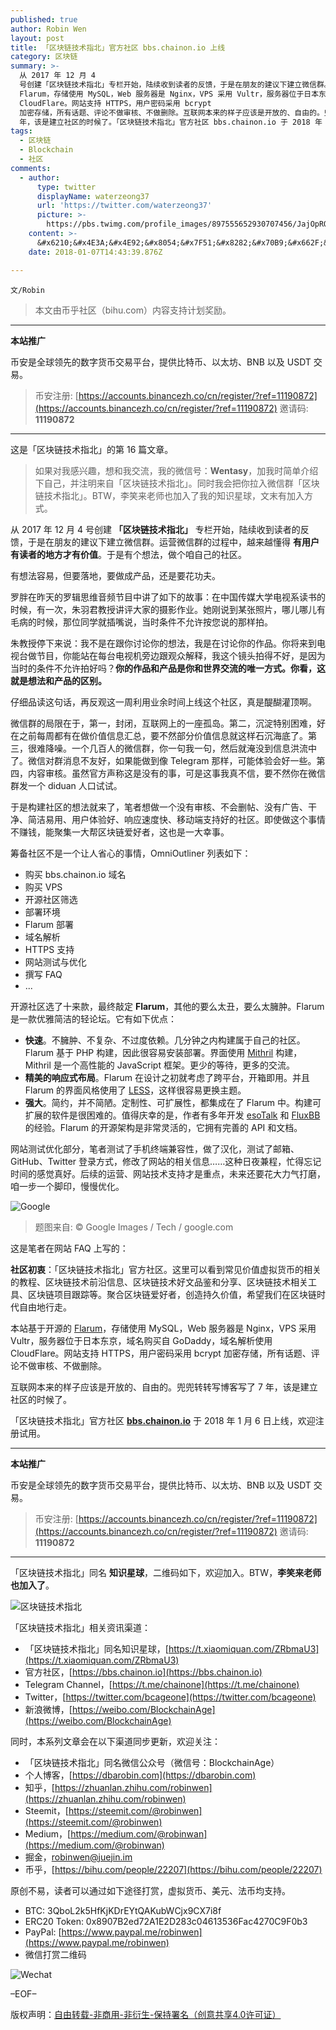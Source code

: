 ```yaml
---
published: true
author: Robin Wen
layout: post
title: 「区块链技术指北」官方社区 bbs.chainon.io 上线
category: 区块链
summary: >-
  从 2017 年 12 月 4
  号创建「区块链技术指北」专栏开始，陆续收到读者的反馈，于是在朋友的建议下建立微信群。运营微信群的过程中，越来越懂得有用户有读者的地方才有价值。于是有个想法，做个咱自己的社区。社区初衷：「区块链技术指北」官方社区。这里可以看到常见价值虚拟货币的相关的教程、区块链技术前沿信息、区块链技术好文品鉴和分享、区块链技术相关工具、区块链项目跟踪等。聚合区块链爱好者，创造持久价值，希望我们在区块链时代自由地行走。本站基于开源的
  Flarum，存储使用 MySQL，Web 服务器是 Nginx，VPS 采用 Vultr，服务器位于日本东京，域名购买自 GoDaddy，域名解析使用
  CloudFlare。网站支持 HTTPS，用户密码采用 bcrypt
  加密存储，所有话题、评论不做审核、不做删除。互联网本来的样子应该是开放的、自由的。兜兜转转写博客写了 7
  年，该是建立社区的时候了。「区块链技术指北」官方社区 bbs.chainon.io 于 2018 年 1 月 6 日上线，欢迎试用。
tags:
  - 区块链
  - Blockchain
  - 社区
comments:
  - author:
      type: twitter
      displayName: waterzeong37
      url: 'https://twitter.com/waterzeong37'
      picture: >-
        https://pbs.twimg.com/profile_images/897555652930707456/JajOpROS_bigger.jpg
    content: >-
      &#x6210;&#x4E3A;&#x4E92;&#x8054;&#x7F51;&#x8282;&#x70B9;&#x662F;&#x53CD;&#x6297;&#x793E;&#x4F1A;&#x539F;&#x5B50;&#x5316;&#x3002;
    date: 2018-01-07T14:43:39.876Z

---
```


`文/Robin`

> 本文由币乎社区（bihu.com）内容支持计划奖励。

***

**本站推广**

币安是全球领先的数字货币交易平台，提供比特币、以太坊、BNB 以及 USDT 交易。

> 币安注册: [https://accounts.binancezh.co/cn/register/?ref=11190872](https://accounts.binancezh.co/cn/register/?ref=11190872)
> 邀请码: **11190872**

***

这是「区块链技术指北」的第 16 篇文章。

> 如果对我感兴趣，想和我交流，我的微信号：**Wentasy**，加我时简单介绍下自己，并注明来自「区块链技术指北」。同时我会把你拉入微信群「区块链技术指北」。BTW，李笑来老师也加入了我的知识星球，文末有加入方式。

从 2017 年 12 月 4 号创建 **「区块链技术指北」** 专栏开始，陆续收到读者的反馈，于是在朋友的建议下建立微信群。运营微信群的过程中，越来越懂得 **有用户有读者的地方才有价值**。于是有个想法，做个咱自己的社区。

有想法容易，但要落地，要做成产品，还是要花功夫。

罗胖在昨天的罗辑思维音频节目中讲了如下的故事：在中国传媒大学电视系读书的时候，有一次，朱羽君教授讲评大家的摄影作业。她刚说到某张照片，哪儿哪儿有毛病的时候，那位同学就插嘴说，当时条件不允许按您说的那样拍。

朱教授停下来说：我不是在跟你讨论你的想法，我是在讨论你的作品。你将来到电视台做节目，你能站在每台电视机旁边跟观众解释，我这个镜头拍得不好，是因为当时的条件不允许拍好吗？**你的作品和产品是你和世界交流的唯一方式。你看，这就是想法和产品的区别。**

仔细品读这句话，再反观这一周利用业余时间上线这个社区，真是醍醐灌顶啊。

微信群的局限在于，第一，封闭，互联网上的一座孤岛。第二，沉淀特别困难，好在之前每周都有在做价值信息汇总，要不然部分价值信息就这样石沉海底了。第三，很难降噪。一个几百人的微信群，你一句我一句，然后就淹没到信息洪流中了。微信对群消息不友好，如果能做到像 Telegram 那样，可能体验会好一些。第四，内容审核。虽然官方声称这是没有的事，可是这事我真不信，要不然你在微信群发一个 diduan 人口试试。

于是构建社区的想法就来了，笔者想做一个没有审核、不会删帖、没有广告、干净、简洁易用、用户体验好、响应速度快、移动端支持好的社区。即使做这个事情不赚钱，能聚集一大帮区块链爱好者，这也是一大幸事。

筹备社区不是一个让人省心的事情，OmniOutliner 列表如下：

* 购买 bbs.chainon.io 域名
* 购买 VPS
* 开源社区筛选
* 部署环境
* Flarum 部署
* 域名解析
* HTTPS 支持
* 网站测试与优化
* 撰写 FAQ
* ...

开源社区选了十来款，最终敲定 **Flarum**，其他的要么太丑，要么太臃肿。Flarum 是一款优雅简洁的轻论坛。它有如下优点：

* **快速**。不臃肿、不复杂、不过度依赖。几分钟之内构建属于自己的社区。Flarum 基于 PHP 构建，因此很容易安装部署。界面使用 [Mithril](https://mithril.js.org) 构建，Mithril 是一个高性能的 JavaScript 框架。更少的等待，更多的交流。
* **精美的响应式布局**。Flarum 在设计之初就考虑了跨平台，开箱即用。并且 Flarum 的界面风格使用了 [LESS](http://lesscss.org)，这样很容易更换主题。
* **强大**。简约，并不简陋。定制性、可扩展性，都集成在了 Flarum 中。构建可扩展的软件是很困难的。值得庆幸的是，作者有多年开发 [esoTalk](https://esotalk.org) 和 [FluxBB](https://fluxbb.org) 的经验。Flarum 的开源架构是非常灵活的，它拥有完善的 API 和文档。

网站测试优化部分，笔者测试了手机终端兼容性，做了汉化，测试了邮箱、GitHub、Twitter 登录方式，修改了网站的相关信息……这种日夜兼程，忙得忘记时间的感觉真好。后续的运营、网站技术支持才是重点，未来还要花大力气打磨，咱一步一个脚印，慢慢优化。

![Google](https://cdn.dbarobin.com/3lyEZWR.jpg)

> 题图来自: © Google Images / Tech / google.com

这是笔者在网站 FAQ 上写的：

**社区初衷**：「区块链技术指北」官方社区。这里可以看到常见价值虚拟货币的相关的教程、区块链技术前沿信息、区块链技术好文品鉴和分享、区块链技术相关工具、区块链项目跟踪等。聚合区块链爱好者，创造持久价值，希望我们在区块链时代自由地行走。

本站基于开源的 [Flarum](https://github.com/flarum/flarum)，存储使用 MySQL，Web 服务器是 Nginx，VPS 采用 Vultr，服务器位于日本东京，域名购买自 GoDaddy，域名解析使用 CloudFlare。网站支持 HTTPS，用户密码采用 bcrypt 加密存储，所有话题、评论不做审核、不做删除。

互联网本来的样子应该是开放的、自由的。兜兜转转写博客写了 7 年，该是建立社区的时候了。

「区块链技术指北」官方社区 **[bbs.chainon.io](https://bbs.chainon.io)** 于 2018 年 1 月 6 日上线，欢迎注册试用。

***

**本站推广**

币安是全球领先的数字货币交易平台，提供比特币、以太坊、BNB 以及 USDT 交易。

> 币安注册: [https://accounts.binancezh.co/cn/register/?ref=11190872](https://accounts.binancezh.co/cn/register/?ref=11190872)
> 邀请码: **11190872**

***

「区块链技术指北」同名 **知识星球**，二维码如下，欢迎加入。BTW，**李笑来老师也加入了**。

![区块链技术指北](https://cdn.dbarobin.com/pQxlDqF.jpg)

「区块链技术指北」相关资讯渠道：

* 「区块链技术指北」同名知识星球，[https://t.xiaomiquan.com/ZRbmaU3](https://t.xiaomiquan.com/ZRbmaU3)
* 官方社区，[https://bbs.chainon.io](https://bbs.chainon.io)
* Telegram Channel，[https://t.me/chainone](https://t.me/chainone)
* Twitter，[https://twitter.com/bcageone](https://twitter.com/bcageone)
* 新浪微博，[https://weibo.com/BlockchainAge](https://weibo.com/BlockchainAge)

同时，本系列文章会在以下渠道同步更新，欢迎关注：

* 「区块链技术指北」同名微信公众号（微信号：BlockchainAge）
* 个人博客，[https://dbarobin.com](https://dbarobin.com)
* 知乎，[https://zhuanlan.zhihu.com/robinwen](https://zhuanlan.zhihu.com/robinwen)
* Steemit，[https://steemit.com/@robinwen](https://steemit.com/@robinwen)
* Medium，[https://medium.com/@robinwan](https://medium.com/@robinwan)
* 掘金，[robinwen@juejin.im](https://juejin.im/user/5673ccae60b2260ee435f89a/posts)
* 币乎，[https://bihu.com/people/22207](https://bihu.com/people/22207)

原创不易，读者可以通过如下途径打赏，虚拟货币、美元、法币均支持。

* BTC: 3QboL2k5HfKjKDrEYtQAKubWCjx9CX7i8f
* ERC20 Token: 0x8907B2ed72A1E2D283c04613536Fac4270C9F0b3
* PayPal: [https://www.paypal.me/robinwen](https://www.paypal.me/robinwen)
* 微信打赏二维码

![Wechat](https://cdn.dbarobin.com/SzoNl5b.jpg)

–EOF–

版权声明：[自由转载-非商用-非衍生-保持署名（创意共享4.0许可证）](http://creativecommons.org/licenses/by-nc-nd/4.0/deed.zh)
